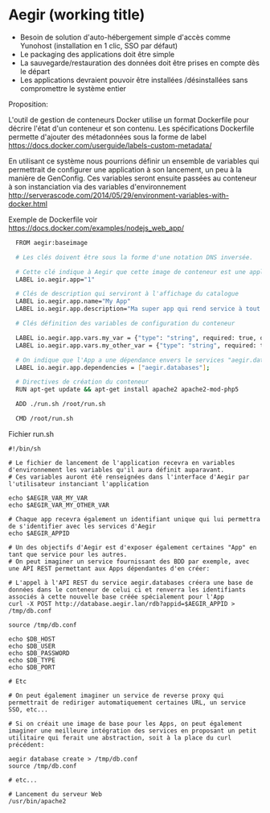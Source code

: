 # Aegir (working title)


- Besoin de solution d'auto-hébergement simple d'accès comme Yunohost (installation en 1 clic, SSO par défaut)
- Le packaging des applications doit être simple
- La sauvegarde/restauration des données doit être prises en compte dès le départ
- Les applications devraient pouvoir être installées /désinstallées sans compromettre le système entier


Proposition:

L'outil de gestion de conteneurs Docker utilise un format Dockerfile pour décrire l'état d'un conteneur et son contenu. Les spécifications Dockerfile permette d'ajouter des métadonnées sous la forme de label https://docs.docker.com/userguide/labels-custom-metadata/

En utilisant ce système nous pourrions définir un ensemble de variables qui permettrait de configurer une application à son lancement, un peu à la manière de GenConfig. Ces variables seront ensuite passées au conteneur à son instanciation via des variables d'environnement http://serverascode.com/2014/05/29/environment-variables-with-docker.html

Exemple de Dockerfile voir https://docs.docker.com/examples/nodejs_web_app/

```bash
  FROM aegir:baseimage

  # Les clés doivent être sous la forme d'une notation DNS inversée.

  # Cette clé indique à Aegir que cette image de conteneur est une application Aegir. La récupération des images du "catalogue" Aegir se fera en filtrant sur la présence de cette clé dans l'image
  LABEL io.aegir.app="1"

  # Clés de description qui serviront à l'affichage du catalogue
  LABEL io.aegir.app.name="My App"
  LABEL io.aegir.app.description="Ma super app qui rend service à tout le monde"

  # Clés définition des variables de configuration du conteneur

  LABEL io.aegir.app.vars.my_var = {"type": "string", required: true, defaultValue: "Foo"}
  LABEL io.aegir.app.vars.my_other_var = {"type": "string", required: true, defaultValue: "Foo"}

  # On indique que l'App a une dépendance envers le services "aegir.databases"
  LABEL io.aegir.app.dependencies = ["aegir.databases"];

  # Directives de création du conteneur
  RUN apt-get update && apt-get install apache2 apache2-mod-php5

  ADD ./run.sh /root/run.sh

  CMD /root/run.sh

```

Fichier run.sh

```
#!/bin/sh

# Le fichier de lancement de l'application recevra en variables d'environnement les variables qu'il aura définit auparavant.
# Ces variables auront été renseignées dans l'interface d'Aegir par l'utilisateur instanciant l'application

echo $AEGIR_VAR_MY_VAR
echo $AEGIR_VAR_MY_OTHER_VAR

# Chaque app recevra également un identifiant unique qui lui permettra de s'identifier avec les services d'Aegir
echo $AEGIR_APPID

# Un des objectifs d'Aegir est d'exposer également certaines "App" en tant que service pour les autres.
# On peut imaginer un service fournissant des BDD par exemple, avec une API REST permettant aux Apps dépendantes d'en créer:

# L'appel à l'API REST du service aegir.databases créera une base de données dans le conteneur de celui ci et renverra les identifiants associés à cette nouvelle base créée spécialement pour l'App
curl -X POST http://database.aegir.lan/rdb?appid=$AEGIR_APPID > /tmp/db.conf

source /tmp/db.conf

echo $DB_HOST
echo $DB_USER
echo $DB_PASSWORD
echo $DB_TYPE
echo $DB_PORT

# Etc

# On peut également imaginer un service de reverse proxy qui permettrait de rediriger automatiquement certaines URL, un service SSO, etc...

# Si on créait une image de base pour les Apps, on peut également imaginer une meilleure intégration des services en proposant un petit utilitaire qui ferait une abstraction, soit à la place du curl précédent:

aegir database create > /tmp/db.conf
source /tmp/db.conf

# etc...

# Lancement du serveur Web
/usr/bin/apache2
```
